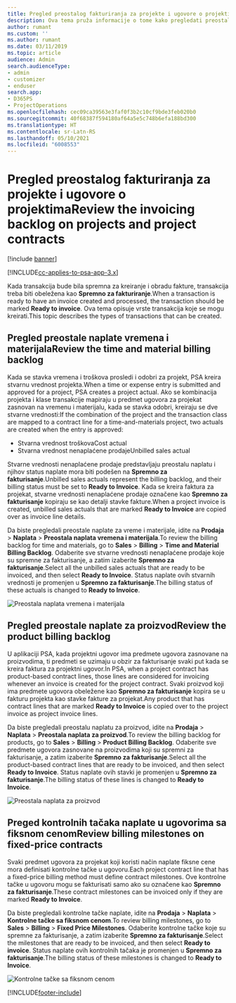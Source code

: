 ```yaml
---
title: Pregled preostalog fakturiranja za projekte i ugovore o projektima
description: Ova tema pruža informacije o tome kako pregledati preostalo vreme, troškove i proizvode i kako ih označiti kao spremne za fakturiranje.
author: rumant
ms.custom: ''
ms.author: rumant
ms.date: 03/11/2019
ms.topic: article
audience: Admin
search.audienceType:
- admin
- customizer
- enduser
search.app:
- D365PS
- ProjectOperations
ms.openlocfilehash: cec09ca39563e3faf0f3b2c10cf9bde3feb020b0
ms.sourcegitcommit: 40f68387f594180af64a5e5c748b6efa188bd300
ms.translationtype: HT
ms.contentlocale: sr-Latn-RS
ms.lasthandoff: 05/10/2021
ms.locfileid: "6008553"
---
```

# <a name="review-the-invoicing-backlog-on-projects-and-project-contracts"></a><span data-ttu-id="89b88-103">Pregled preostalog fakturiranja za projekte i ugovore o projektima</span><span class="sxs-lookup"><span data-stu-id="89b88-103">Review the invoicing backlog on projects and project contracts</span></span>

[!include [banner](../includes/psa-now-project-operations.md)]

[!INCLUDE[cc-applies-to-psa-app-3.x](../includes/cc-applies-to-psa-app-3x.md)]

<span data-ttu-id="89b88-104">Kada transakcija bude bila spremna za kreiranje i obradu fakture, transakcija treba biti obeležena kao **Spremno za fakturiranje**.</span><span class="sxs-lookup"><span data-stu-id="89b88-104">When a transaction is ready to have an invoice created and processed, the transaction should be marked **Ready to invoice**.</span></span> <span data-ttu-id="89b88-105">Ova tema opisuje vrste transakcija koje se mogu kreirati.</span><span class="sxs-lookup"><span data-stu-id="89b88-105">This topic describes the types of transactions that can be created.</span></span>

## <a name="review-the-time-and-material-billing-backlog"></a><span data-ttu-id="89b88-106">Pregled preostale naplate vremena i materijala</span><span class="sxs-lookup"><span data-stu-id="89b88-106">Review the time and material billing backlog</span></span>

<span data-ttu-id="89b88-107">Kada se stavka vremena i troškova prosledi i odobri za projekt, PSA kreira stvarnu vrednost projekta.</span><span class="sxs-lookup"><span data-stu-id="89b88-107">When a time or expense entry is submitted and approved for a project, PSA creates a project actual.</span></span> <span data-ttu-id="89b88-108">Ako se kombinacija projekta i klase transakcije mapiraju u predmet ugovora za projekat zasnovan na vremenu i materijalu, kada se stavka odobri, kreiraju se dve stvarne vrednosti:</span><span class="sxs-lookup"><span data-stu-id="89b88-108">If the combination of the project and the transaction class are mapped to a contract line for a time-and-materials project, two actuals are created when the entry is approved:</span></span>

- <span data-ttu-id="89b88-109">Stvarna vrednost troškova</span><span class="sxs-lookup"><span data-stu-id="89b88-109">Cost actual</span></span> 
- <span data-ttu-id="89b88-110">Stvarna vrednost nenaplaćene prodaje</span><span class="sxs-lookup"><span data-stu-id="89b88-110">Unbilled sales actual</span></span>

<span data-ttu-id="89b88-111">Stvarne vrednosti nenaplaćene prodaje predstavljaju preostalu naplatu i njihov status naplate mora biti podešen na **Spremno za fakturisanje**.</span><span class="sxs-lookup"><span data-stu-id="89b88-111">Unbilled sales actuals represent the billing backlog, and their billing status must be set to **Ready to Invoice**.</span></span> <span data-ttu-id="89b88-112">Kada se kreira faktura za projekat, stvarne vrednosti nenaplaćene prodaje označene kao **Spremno za fakturisanje** kopiraju se kao detalji stavke fakture.</span><span class="sxs-lookup"><span data-stu-id="89b88-112">When a project invoice is created, unbilled sales actuals that are marked **Ready to Invoice** are copied over as invoice line details.</span></span>

<span data-ttu-id="89b88-113">Da biste pregledali preostale naplate za vreme i materijale, idite na **Prodaja** \> **Naplata** \> **Preostala naplata vremena i materijala**.</span><span class="sxs-lookup"><span data-stu-id="89b88-113">To review the billing backlog for time and materials, go to **Sales** \> **Billing** \> **Time and Material Billing Backlog**.</span></span> <span data-ttu-id="89b88-114">Odaberite sve stvarne vrednosti nenaplaćene prodaje koje su spremne za fakturisanje, a zatim izaberite **Spremno za fakturisanje**.</span><span class="sxs-lookup"><span data-stu-id="89b88-114">Select all the unbilled sales actuals that are ready to be invoiced, and then select **Ready to Invoice**.</span></span> <span data-ttu-id="89b88-115">Status naplate ovih stvarnih vrednosti je promenjen u **Spremno za fakturisanje**.</span><span class="sxs-lookup"><span data-stu-id="89b88-115">The billing status of these actuals is changed to **Ready to Invoice**.</span></span>

![Preostala naplata vremena i materijala](media/TMBacklog.png)

## <a name="review-the-product-billing-backlog"></a><span data-ttu-id="89b88-117">Pregled preostale naplate za proizvod</span><span class="sxs-lookup"><span data-stu-id="89b88-117">Review the product billing backlog</span></span>

<span data-ttu-id="89b88-118">U aplikaciji PSA, kada projektni ugovor ima predmete ugovora zasnovane na proizvodima, ti predmeti se uzimaju u obzir za fakturisanje svaki put kada se kreira faktura za projektni ugovor.</span><span class="sxs-lookup"><span data-stu-id="89b88-118">In PSA, when a project contract has product-based contract lines, those lines are considered for invoicing whenever an invoice is created for the project contract.</span></span> <span data-ttu-id="89b88-119">Svaki proizvod koji ima predmete ugovora obeležene kao **Spremno za fakturisanje** kopira se u fakturu projekta kao stavke fakture za projekat.</span><span class="sxs-lookup"><span data-stu-id="89b88-119">Any product that has contract lines that are marked **Ready to Invoice** is copied over to the project invoice as project invoice lines.</span></span>

<span data-ttu-id="89b88-120">Da biste pregledali preostalu naplatu za proizvod, idite na **Prodaja** \> **Naplata** \> **Preostala naplata za proizvod**.</span><span class="sxs-lookup"><span data-stu-id="89b88-120">To review the billing backlog for products, go to **Sales** \> **Billing** \> **Product Billing Backlog**.</span></span> <span data-ttu-id="89b88-121">Odaberite sve predmete ugovora zasnovane na proizvodima koji su spremni za fakturisanje, a zatim izaberite **Spremno za fakturisanje**.</span><span class="sxs-lookup"><span data-stu-id="89b88-121">Select all the product-based contract lines that are ready to be invoiced, and then select **Ready to Invoice**.</span></span> <span data-ttu-id="89b88-122">Status naplate ovih stavki je promenjen u **Spremno za fakturisanje**.</span><span class="sxs-lookup"><span data-stu-id="89b88-122">The billing status of these lines is changed to **Ready to Invoice**.</span></span>

![Preostala naplata za proizvod](media/ProductBacklog.png)

## <a name="review-billing-milestones-on-fixed-price-contracts"></a><span data-ttu-id="89b88-124">Preged kontrolnih tačaka naplate u ugovorima sa fiksnom cenom</span><span class="sxs-lookup"><span data-stu-id="89b88-124">Review billing milestones on fixed-price contracts</span></span>

<span data-ttu-id="89b88-125">Svaki predmet ugovora za projekat koji koristi način naplate fiksne cene mora definisati kontrolne tačke u ugovoru.</span><span class="sxs-lookup"><span data-stu-id="89b88-125">Each project contract line that has a fixed-price billing method must define contract milestones.</span></span> <span data-ttu-id="89b88-126">Ove kontrolne tačke u ugovoru mogu se fakturisati samo ako su označene kao **Spremno za fakturisanje**.</span><span class="sxs-lookup"><span data-stu-id="89b88-126">These contract milestones can be invoiced only if they are marked **Ready to Invoice**.</span></span> 

<span data-ttu-id="89b88-127">Da biste pregledali kontrolne tačke naplate, idite na **Prodaja** \> **Naplata** \> **Kontrolne tačke sa fiksnom cenom**.</span><span class="sxs-lookup"><span data-stu-id="89b88-127">To review billing milestones, go to **Sales** \> **Billing** \> **Fixed Price Milestones**.</span></span> <span data-ttu-id="89b88-128">Odaberite kontrolne tačke koje su spremne za fakturisanje, a zatim izaberite **Spremno za fakturisanje**.</span><span class="sxs-lookup"><span data-stu-id="89b88-128">Select the milestones that are ready to be invoiced, and then select **Ready to invoice**.</span></span> <span data-ttu-id="89b88-129">Status naplate ovih kontrolnih tačaka je promenjen u **Spremno za fakturisanje**.</span><span class="sxs-lookup"><span data-stu-id="89b88-129">The billing status of these milestones is changed to **Ready to Invoice**.</span></span>

![Kontrolne tačke sa fiksnom cenom](media/FPBacklog.png)


[!INCLUDE[footer-include](../includes/footer-banner.md)]